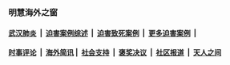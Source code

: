
### 明慧海外之窗

####  [武汉肺炎](indexes/365.md?t=06070000) &nbsp;|&nbsp;  [迫害案例综述](indexes/328.md?t=06070000) &nbsp;|&nbsp; [迫害致死案例](indexes/277.md?t=06070000)  &nbsp;|&nbsp; [更多迫害案例](indexes/81.md?t=06070000)  &nbsp;|&nbsp; 
####  [时事评论](indexes/19.md?t=06070000) &nbsp;|&nbsp; [海外简讯](indexes/245.md?t=06070000)&nbsp;|&nbsp;  [社会支持](indexes/140.md?t=06070000) &nbsp;|&nbsp; [褒奖决议](indexes/282.md?t=06070000) &nbsp;|&nbsp; [社区报道](indexes/91.md?t=06070000)  &nbsp;|&nbsp; [天人之间](indexes/78.md?t=06070000) 

